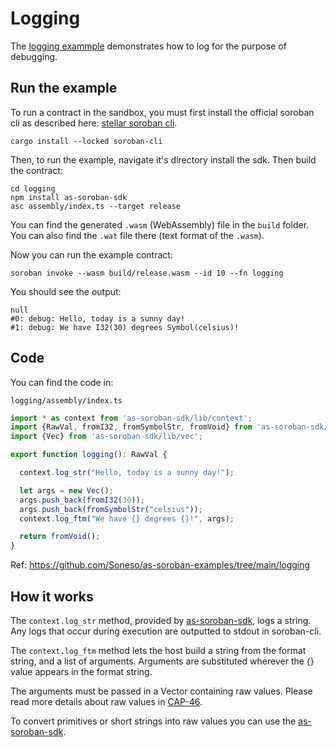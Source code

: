 # Logging

The [logging exammple](https://github.com/Soneso/as-soroban-examples/tree/main/logging) demonstrates how to log for the purpose of debugging.


## Run the example

To run a contract in the sandbox, you must first install the official soroban cli as described here: [stellar soroban cli](https://github.com/stellar/soroban-cli).

```shell
cargo install --locked soroban-cli
```

Then, to run the example, navigate it's directory install the sdk. Then build the contract:

```shell
cd logging
npm install as-soroban-sdk
asc assembly/index.ts --target release
```

You can find the generated ```.wasm``` (WebAssembly) file in the ```build``` folder. You can also find the ```.wat``` file there (text format of the ```.wasm```).

Now you can run the example contract:

```shell
soroban invoke --wasm build/release.wasm --id 10 --fn logging
```

You should see the output:
```shell
null
#0: debug: Hello, today is a sunny day!
#1: debug: We have I32(30) degrees Symbol(celsius)!
```

## Code

You can find the code in:

```shell
logging/assembly/index.ts
```

```typescript
import * as context from 'as-soroban-sdk/lib/context';
import {RawVal, fromI32, fromSymbolStr, fromVoid} from 'as-soroban-sdk/lib/value';
import {Vec} from 'as-soroban-sdk/lib/vec';

export function logging(): RawVal {

  context.log_str("Hello, today is a sunny day!");

  let args = new Vec();
  args.push_back(fromI32(30));
  args.push_back(fromSymbolStr("celsius"));
  context.log_ftm("We have {} degrees {}!", args);

  return fromVoid();
}
```

Ref: https://github.com/Soneso/as-soroban-examples/tree/main/logging

## How it works

The ```context.log_str``` method, provided by [as-soroban-sdk](https://github.com/Soneso/as-soroban-sdk), logs a string. Any logs that occur during execution are outputted to stdout in soroban-cli.

The ```context.log_ftm``` method lets the host build a string from the format string, and a list of arguments. Arguments are substituted wherever the {} value appears in the format string.

The arguments must be passed in a Vector containing raw values. Please read more details about raw values in [CAP-46](https://github.com/stellar/stellar-protocol/blob/master/core/cap-0046.md#host-value-type).

To convert primitives or short strings into raw values you can use the [as-soroban-sdk](https://github.com/Soneso/as-soroban-sdk).
